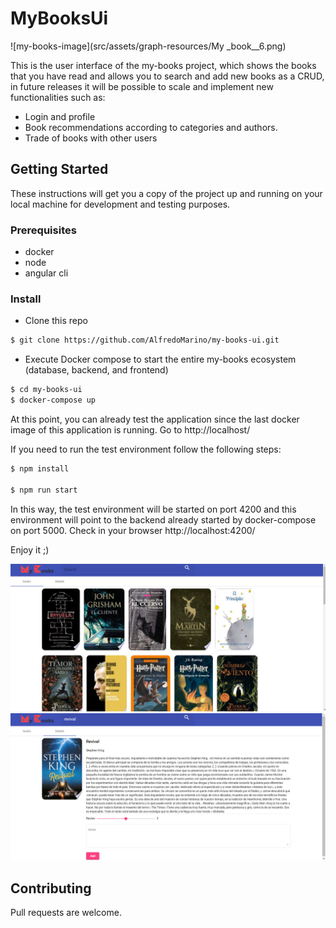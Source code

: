 # MyBooksUi

![my-books-image](src/assets/graph-resources/My _book__6.png)

This is the user interface of the my-books project, which shows the books that you have read and allows you to search and add new books as a CRUD, in future releases it will be possible to scale and implement new functionalities such as:
- Login and profile
- Book recommendations according to categories and authors.
- Trade of books with other users

## Getting Started

These instructions will get you a copy of the project up and running on your local machine for development and testing purposes.

### Prerequisites

- docker
- node
- angular cli

### Install

- Clone this repo
```sh
$ git clone https://github.com/AlfredoMarino/my-books-ui.git
```
 - Execute Docker compose to start the entire my-books ecosystem (database, backend, and frontend)
```sh
$ cd my-books-ui
$ docker-compose up
```

At this point, you can already test the application since the last docker image of this application is running. Go to http://localhost/

If you need to run the test environment follow the following steps:

```sh
$ npm install

$ npm run start
```
In this way, the test environment will be started on port 4200 and this environment will point to the backend already started by docker-compose on port 5000. Check in your browser http://localhost:4200/

Enjoy it ;)

![demo1](resources/demo1.png)
![demo2](resources/demo2.png)

## Contributing

Pull requests are welcome.
